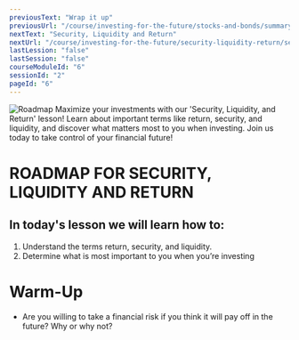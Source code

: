 ```yaml
---
previousText: "Wrap it up"
previousUrl: "/course/investing-for-the-future/stocks-and-bonds/summary"
nextText: "Security, Liquidity and Return"
nextUrl: "/course/investing-for-the-future/security-liquidity-return/security-liquidity-return"
lastLession: "false"
lastSession: "false"
courseModuleId: "6"
sessionId: "2"
pageId: "6"
---
```



![Roadmap](/assets/img/roadmap.png)
<sparkle-character-intro class="shift-up-overlap" position="right" character="yuna">
Maximize your investments with our 'Security, Liquidity, and Return' lesson! Learn about important terms like return, security, and liquidity, and discover what matters most to you when investing. Join us today to take control of your financial future!</sparkle-character-intro>

# ROADMAP FOR SECURITY, LIQUIDITY AND RETURN
## In today's lesson we will learn how to:
1. Understand the terms return, security, and liquidity.
2. Determine what is most important to you when you’re investing


# Warm-Up
- Are you willing to take a financial risk if you think it will pay off in the future? Why or why not?